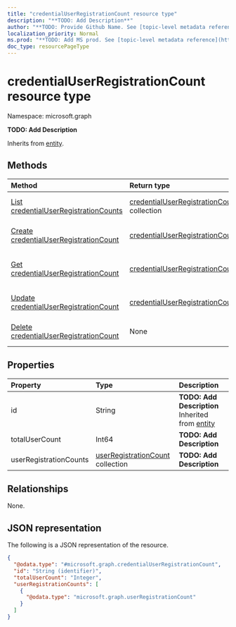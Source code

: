```yaml
---
title: "credentialUserRegistrationCount resource type"
description: "**TODO: Add Description**"
author: "**TODO: Provide Github Name. See [topic-level metadata reference](https://msgo.azurewebsites.net/add/document/guidelines/metadata.html#topic-level-metadata)**"
localization_priority: Normal
ms.prod: "**TODO: Add MS prod. See [topic-level metadata reference](https://msgo.azurewebsites.net/add/document/guidelines/metadata.html#topic-level-metadata)**"
doc_type: resourcePageType
---
```


# credentialUserRegistrationCount resource type

Namespace: microsoft.graph

**TODO: Add Description**


Inherits from [entity](../resources/entity.md).

## Methods
|Method|Return type|Description|
|:---|:---|:---|
|[List credentialUserRegistrationCounts](../api/credentialuserregistrationcount-list.md)|[credentialUserRegistrationCount](../resources/credentialuserregistrationcount.md) collection|Get a list of the [credentialUserRegistrationCount](../resources/credentialuserregistrationcount.md) objects and their properties.|
|[Create credentialUserRegistrationCount](../api/credentialuserregistrationcount-create.md)|[credentialUserRegistrationCount](../resources/credentialuserregistrationcount.md)|Create a new [credentialUserRegistrationCount](../resources/credentialuserregistrationcount.md) object.|
|[Get credentialUserRegistrationCount](../api/credentialuserregistrationcount-get.md)|[credentialUserRegistrationCount](../resources/credentialuserregistrationcount.md)|Read the properties and relationships of a [credentialUserRegistrationCount](../resources/credentialuserregistrationcount.md) object.|
|[Update credentialUserRegistrationCount](../api/credentialuserregistrationcount-update.md)|[credentialUserRegistrationCount](../resources/credentialuserregistrationcount.md)|Update the properties of a [credentialUserRegistrationCount](../resources/credentialuserregistrationcount.md) object.|
|[Delete credentialUserRegistrationCount](../api/credentialuserregistrationcount-delete.md)|None|Deletes a [credentialUserRegistrationCount](../resources/credentialuserregistrationcount.md) object.|

## Properties
|Property|Type|Description|
|:---|:---|:---|
|id|String|**TODO: Add Description** Inherited from [entity](../resources/entity.md)|
|totalUserCount|Int64|**TODO: Add Description**|
|userRegistrationCounts|[userRegistrationCount](../resources/userregistrationcount.md) collection|**TODO: Add Description**|

## Relationships
None.

## JSON representation
The following is a JSON representation of the resource.
<!-- {
  "blockType": "resource",
  "keyProperty": "id",
  "@odata.type": "microsoft.graph.credentialUserRegistrationCount",
  "baseType": "microsoft.graph.entity",
  "openType": false
}
-->
``` json
{
  "@odata.type": "#microsoft.graph.credentialUserRegistrationCount",
  "id": "String (identifier)",
  "totalUserCount": "Integer",
  "userRegistrationCounts": [
    {
      "@odata.type": "microsoft.graph.userRegistrationCount"
    }
  ]
}
```

